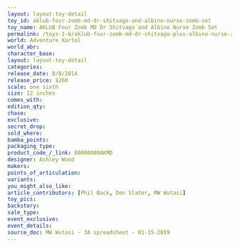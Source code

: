 ```yaml
---
layout: layout-toy-detail 
toy_id: aklub-four-zomb-md-dr-shitvago-and-albino-nurse-zomb-set
toy_name: AKLUB Four Zomb MD Dr Shitvago and Albino Nurse Zomb Set
permalink: /toys-1-6/aklub-four-zomb-md-dr-shitvago-plus-albino-nurse-zomb-set.html
world: Adventure Kartel
world_abr: 
character_base: 
layout: layout-toy-detail
categories: 
release_date: 8/8/2014
release_price: $260 
scale: one sixth
size: 12 inches
comes_with: 
edition_qty: 
chase: 
exclusive: 
secret_drop: 
sold_where: 
bamba_points: 
packaging_type: 
product_code_/_link: 00000000AKMD
designer: Ashley Wood
makers: 
points_of_articulation: 
variants: 
you_might_also_like: 
article_contributors: [Phil Back, Don Slater, MW Wutasi]
toy_pics: 
backstory: 
sale_type: 
event_exclusive: 
event_details: 
source_doc: MW Wutasi - 3A spreadsheet - 01-15-2019
---
```

